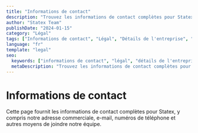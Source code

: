 ```yaml
---
title: "Informations de contact"
description: "Trouvez les informations de contact complètes pour Statex. Contactez notre équipe pour des demandes, du support ou des opportunités commerciales."
author: "Statex Team"
publishDate: "2024-01-15"
category: "Légal"
tags: ["Informations de contact", "Légal", "Détails de l'entreprise", "Coordonnées", "Informations commerciales"]
language: "fr"
template: "legal"
seo:
  keywords: ["informations de contact", "légal", "détails de l'entreprise", "coordonnées", "informations commerciales", "statex contact"]
  metaDescription: "Trouvez les informations de contact complètes pour Statex. Contactez notre équipe pour des demandes, du support ou des opportunités commerciales."
---
```


# Informations de contact

Cette page fournit les informations de contact complètes pour Statex, y compris notre adresse commerciale, e-mail, numéros de téléphone et autres moyens de joindre notre équipe. 